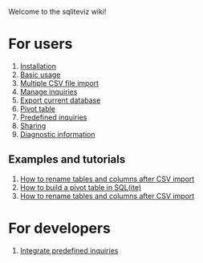 Welcome to the sqliteviz wiki!

# For users
1. [Installation][0]
2. [Basic usage][1]
3. [Multiple CSV file import][9]
4. [Manage inquiries][2]
5. [Export current database][4]
6. [Pivot table][3]
7. [Predefined inquiries][5]
8. [Sharing][11]
9. [Diagnostic information][6]

## Examples and tutorials
1. [How to rename tables and columns after CSV import][8]
2. [How to build a pivot table in SQL(ite)][10]
3. [How to rename tables and columns after CSV import][12]

# For developers
1. [Integrate predefined inquiries][7]

[0]: Installation
[1]: Basic-usage
[2]: Manage-inquiries
[3]: Pivot-table
[4]: Export-current-database
[5]: Predefined-inquiries
[6]: Diagnostic-information
[7]: Integrate-predefined-inquiries
[8]: How-to-rename-tables-and-columns-after-CSV-import
[9]: Multiple-CSV-file-import
[10]: How-to-build-a-pivot-table-in-SQLite
[11]: Sharing
[12]: How-to-rename-tables-and-columns-after-csv-import
